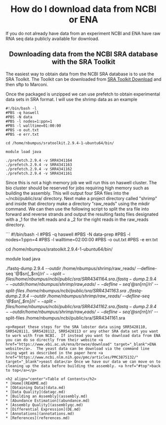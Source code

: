 <h1 align="center">How do I download data from NCBI or ENA<a id="top"></a></h1>

<p>If you do not already have data from an experiment NCBI and ENA have raw RNA seq data publicly available for download.</p>

<h2 align="center">Downloading data from the NCBI SRA database with the SRA Toolkit</h2>

<p>The easiest way to obtain data from the NCBI SRA database is to use the SRA Toolkit.  The Toolkit can be downloaded from <a href="https://trace.ncbi.nlm.nih.gov/Traces/sra/sra.cgi?view=software" target="_blank">SRA Toolkit Download</a> and then sftp to Marconi.</p>

<p>Once the packaged is unzipped we can use prefetch to obtain experimental data sets in SRA format.  I will use the shrimp data as an example</p>

```
#!/bin/bash -l
#PBS -q haswell
#PBS -N data
#PBS -l nodes=1:ppn=1
#PBS -l walltime=01:00:00
#PBS -o out.txt
#PBS -e err.txt

cd /home/nbumpus/sratoolkit.2.9.4-1-ubuntu64/bin/

module load java

./prefetch.2.9.4 -v SRR4341164
./prefetch.2.9.4 -v SRR4341163
./prefetch.2.9.4 -v SRR4341162
./prefetch.2.9.4 -v SRR4341161

```
<p>Since this is not a high memory job we will run this on haswell cluster.  The bio cluster should be reserved for jobs requiring high memory such as building the assembly.  This will output four SRA files into the ~/ncbi/public/sra/ directory. Next make a project directory called "shrimp" and inside that directory make a directory "raw_reads" using the mkdir command.  We can then use the following script to split the sra file into forward and reverse strands and output the resulting fastq files designated with a _1 for the left reads and a _2 for the right reads in the raw_reads directory.</p>
```
#!/bin/bash -l
#PBS -q haswell
#PBS -N data-prep
#PBS -l nodes=1:ppn=4
#PBS -l walltime=02:00:00
#PBS -o out.txt
#PBS -e err.txt

cd /home/nbumpus/sratoolkit.2.9.4-1-ubuntu64/bin/

module load java

./fastq-dump.2.9.4 --outdir /home/nbumpus/shrimp/raw_reads/ --defline-seq '@$sn[_$rn]/$ri' --split-files /home/nbumpus/ncbi/public/sra/SRR4341164.sra
./fastq-dump.2.9.4 --outdir /home/nbumpus/shrimp/raw_reads/ --defline-seq '@$sn[_$rn]/$ri' --split-files /home/nbumpus/ncbi/public/sra/SRR4341163.sra
./fastq-dump.2.9.4 --outdir /home/nbumpus/shrimp/raw_reads/ --defline-seq '@$sn[_$rn]/$ri' --split-files /home/nbumpus/ncbi/public/sra/SRR4341162.sra
./fastq-dump.2.9.4 --outdir /home/nbumpus/shrimp/raw_reads/ --defline-seq '@$sn[_$rn]/$ri' --split-files /home/nbumpus/ncbi/public/sra/SRR4341161.sra
```
<p>Repeat these steps for the SRA lobster data using SRR5428110, SRR5428111, SRR5428112, SRR5428113 or any other SRA data set you want to work with from NCBI.  If instead you want to download data from ENA you can do so directly from their website <a href="https://www.ebi.ac.uk/ena/browse/download" target="_blank">ENA website</a>.  The yeast data can be download via the command line using wget as described in the paper here <a href="https://www.ncbi.nlm.nih.gov/pmc/articles/PMC3875132/" target="_blank">yeast data</a> Once we have our data we can move on to cleaning up the data before building the assembly. <a href="#top">back to top</a></p>

<h2 align="center">Table of Contents</h2>
* [Home](README.md)
* [Obtaining Data](data.md)
* [Data Quality](dataqc.md)
* [Building an Assembly](assembly.md)
* [Abundance Estimation](abundance.md)
* [Assembly Quality](assemblyqc.md)
* [Differential Expression](DE.md)
* [Annotations](annotations.md)
* [References](references.md)
